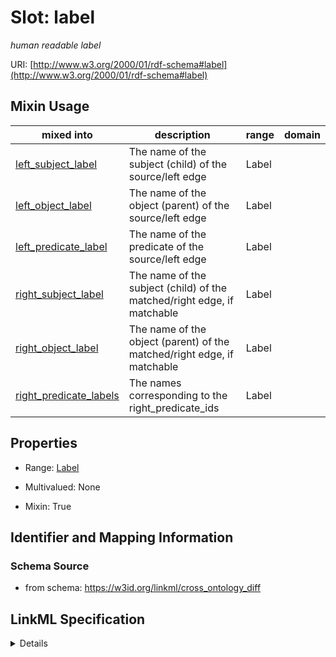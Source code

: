 # Slot: label
_human readable label_


URI: [http://www.w3.org/2000/01/rdf-schema#label](http://www.w3.org/2000/01/rdf-schema#label)



<!-- no inheritance hierarchy -->



## Mixin Usage

| mixed into | description | range | domain |
| --- | --- | --- | --- |
| [left_subject_label](left_subject_label.md) | The name of the subject (child) of the source/left edge | Label |  |
| [left_object_label](left_object_label.md) | The name of the object (parent) of the source/left edge | Label |  |
| [left_predicate_label](left_predicate_label.md) | The name of the predicate of the source/left edge | Label |  |
| [right_subject_label](right_subject_label.md) | The name of the subject (child) of the matched/right edge, if matchable | Label |  |
| [right_object_label](right_object_label.md) | The name of the object (parent) of the matched/right edge, if matchable | Label |  |
| [right_predicate_labels](right_predicate_labels.md) | The names corresponding to the right_predicate_ids | Label |  |



## Properties

* Range: [Label](Label.md)
* Multivalued: None




* Mixin: True




## Identifier and Mapping Information







### Schema Source


* from schema: https://w3id.org/linkml/cross_ontology_diff




## LinkML Specification

<details>
```yaml
name: label
description: human readable label
from_schema: https://w3id.org/linkml/cross_ontology_diff
rank: 1000
mixin: true
slot_uri: rdfs:label
alias: label
range: Label

```
</details>